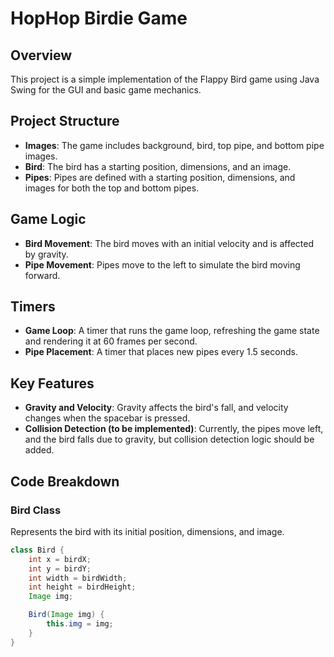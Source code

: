 # HopHop Birdie Game

## Overview
This project is a simple implementation of the Flappy Bird game using Java Swing for the GUI and basic game mechanics.

## Project Structure
- **Images**: The game includes background, bird, top pipe, and bottom pipe images.
- **Bird**: The bird has a starting position, dimensions, and an image.
- **Pipes**: Pipes are defined with a starting position, dimensions, and images for both the top and bottom pipes.

## Game Logic
- **Bird Movement**: The bird moves with an initial velocity and is affected by gravity.
- **Pipe Movement**: Pipes move to the left to simulate the bird moving forward.

## Timers
- **Game Loop**: A timer that runs the game loop, refreshing the game state and rendering it at 60 frames per second.
- **Pipe Placement**: A timer that places new pipes every 1.5 seconds.

## Key Features
- **Gravity and Velocity**: Gravity affects the bird's fall, and velocity changes when the spacebar is pressed.
- **Collision Detection (to be implemented)**: Currently, the pipes move left, and the bird falls due to gravity, but collision detection logic should be added.

## Code Breakdown

### Bird Class
Represents the bird with its initial position, dimensions, and image.

```java
class Bird {
    int x = birdX;
    int y = birdY;
    int width = birdWidth;
    int height = birdHeight;
    Image img;

    Bird(Image img) {
        this.img = img;
    }
}
 